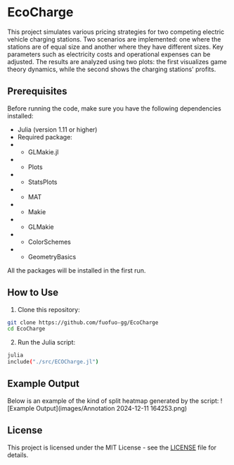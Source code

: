 # EcoCharge

This project simulates various pricing strategies for two competing electric vehicle charging stations. Two scenarios are implemented: one where the stations are of equal size and another where they have different sizes. Key parameters such as electricity costs and operational expenses can be adjusted. The results are analyzed using two plots: the first visualizes game theory dynamics, while the second shows the charging stations' profits.

## Prerequisites
Before running the code, make sure you have the following dependencies installed:
- Julia (version 1.11 or higher)
- Required package:
- - GLMakie.jl
- - Plots
- - StatsPlots
- - MAT
- - Makie 
- - GLMakie  
- - ColorSchemes
- - GeometryBasics

All the packages will be installed in the first run.

## How to Use
1. Clone this repository:
```bash
git clone https://github.com/fuofuo-gg/EcoCharge
cd EcoCharge
```
2. Run the Julia script:
```bash
julia
include("./src/ECOCharge.jl")
```

## Example Output
Below is an example of the kind of split heatmap generated by the script:
![Example Output](images/Annotation 2024-12-11 164253.png)

## License
This project is licensed under the MIT License - see the [LICENSE](LICENSE) file for details.
